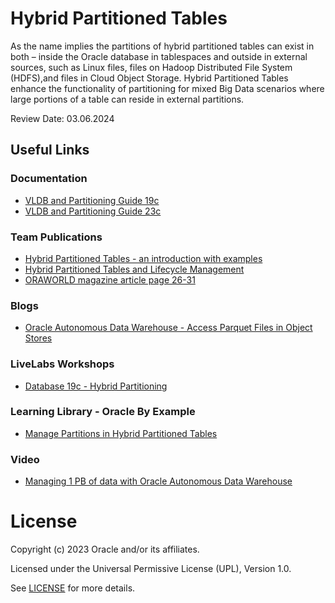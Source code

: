 # Hybrid Partitioned Tables

As the name implies the partitions of hybrid partitioned tables can exist in both – inside the Oracle database in tablespaces and outside in external sources, such as Linux files, files on Hadoop Distributed File System (HDFS),and files in Cloud Object Storage. Hybrid Partitioned Tables enhance the functionality of partitioning for mixed Big Data scenarios where large portions of a table can reside in external partitions.

Review Date: 03.06.2024

## Useful Links

### Documentation

- [VLDB and Partitioning Guide 19c](https://docs.oracle.com/en/database/oracle/oracle-database/19/vldbg/partition-concepts.html#GUID-C2B04585-BCFC-40D6-AFAB-47DF99A31C76)
- [VLDB and Partitioning Guide 23c](https://docs.oracle.com/en/database/oracle/oracle-database/23/vldbg/manage_hypt.html#GUID-ACBDB3B2-0A16-4CFD-8FF1-A57C9B3D907F)


### Team Publications

- [Hybrid Partitioned Tables - an introduction with examples](https://blogs.oracle.com/coretec/post/hybrid-partitioned-tables-introduction)
- [Hybrid Partitioned Tables and Lifecycle Management](https://blogs.oracle.com/coretec/post/hybrid-partitioned-tables-and-lifecycle-management)
- [ORAWORLD magazine article page 26-31](https://www.oraworld.org/fileadmin/documents/27-ORAWORLD.pdf)

### Blogs

- [Oracle Autonomous Data Warehouse - Access Parquet Files in Object Stores](https://blogs.oracle.com/datawarehousing/post/oracle-autonomous-data-warehouse-access-parquet-files-in-object-stores)

### LiveLabs Workshops

- [Database 19c - Hybrid Partitioning](https://apexapps.oracle.com/pls/apex/dbpm/r/livelabs/view-workshop?wid=568)


### Learning Library - Oracle By Example

- [Manage Partitions in Hybrid Partitioned Tables](https://apexapps.oracle.com/pls/apex/f?p=44785:52:0:::52:P52_CONTENT_ID,P52_MODULE_ID,P52_ACTIVITY_ID,P52_EVENT_ID,P50_EVENT_ID,P50_COURSE_ID,P50_EVENT_NAME:26697,4232,19477,6353,6353,460,Apply%20Oracle%20Database%2019c%20New%20Features)

### Video

- [Managing 1 PB of data with Oracle Autonomous Data Warehouse](https://go.oracle.com/LP=88325?elqCampaignId=233953)

# License

Copyright (c) 2023 Oracle and/or its affiliates.

Licensed under the Universal Permissive License (UPL), Version 1.0.

See [LICENSE](https://github.com/oracle-devrel/technology-engineering/blob/main/LICENSE) for more details.
